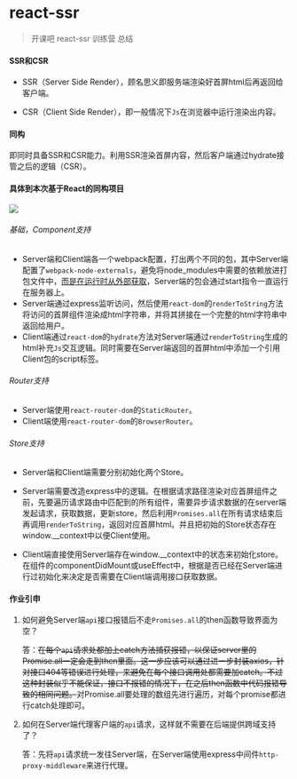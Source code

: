 # react-ssr


> 开课吧 react-ssr 训练营 总结



#### SSR和CSR

- SSR（Server Side Render），顾名思义即服务端渲染好首屏html后再返回给客户端。

- CSR（Client Side Render），即一般情况下`Js`在浏览器中运行渲染出内容。



#### 同构

即同时具备SSR和CSR能力。利用SSR渲染首屏内容，然后客户端通过hydrate接管之后的逻辑（CSR）。



#### 具体到本次基于React的同构项目

![](F:\SelfLearning\前端\Web全栈\训练营\同构.png)

###### 基础，Component支持

- Server端和Client端各一个webpack配置，打出两个不同的包，其中Server端配置了`webpack-node-externals`，避免将node_modules中需要的依赖放进打包文件中，[而是在运行时从外部获取](https://webpack.docschina.org/configuration/externals/#externals)，Server端的包会通过start指令一直运行在服务器上。
- Server端通过express监听访问，然后使用`react-dom`的`renderToString`方法将访问的首屏组件渲染成html字符串，并将其拼接在一个完整的html字符串中返回给用户。
- Client端通过`react-dom`的`hydrate`方法对Server端通过`renderToString`生成的html补充`Js`交互逻辑。同时需要在Server端返回的首屏html中添加一个引用Client包的script标签。

###### Router支持

- Server端使用`react-router-dom`的`StaticRouter`。
- Client端使用`react-router-dom`的`BrowserRouter`。

###### Store支持

- Server端和Client端需要分别初始化两个Store。

- Server端需要改造express中的逻辑。在根据请求路径渲染对应首屏组件之前，先要遍历请求路由中匹配到的所有组件，需要异步请求数据的在server端发起请求，获取数据，更新store，然后利用`Promises.all`在所有请求结束后再调用`renderToString`，返回对应首屏html。并且把初始的Store状态存在window.__context中以便Client使用。
- Client端直接使用Server端存在window.__context中的状态来初始化store。在组件的componentDidMount或useEffect中，根据是否已经在Server端进行过初始化来决定是否需要在Client端调用接口获取数据。



#### 作业引申

1. 如何避免Server端`api`接口报错后不走`Promises.all`的then函数导致界面为空？

   答：~~在每个`api`请求处都加上catch方法捕获报错，以保证server里的Promise.all一定会走到then里面。这一步应该可以通过进一步封装axios，针对接口404等错误进行处理，来避免在每个接口调用处都需要加catch。不过这种封装似乎不能保证，接口不报错的情况下，在之后then函数中代码报错导致的相同问题。~~对Promise.all要处理的数组先进行遍历，对每个promise都进行catch处理即可。

2. 如何在Server端代理客户端的`api`请求，这样就不需要在后端提供跨域支持了？

   答：先将`api`请求统一发往Server端，在Server端使用express中间件`http-proxy-middleware`来进行代理。